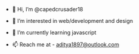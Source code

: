 - 👋 Hi, I’m @capedcrusader18
- 👀 I’m interested in web/development and design
- 🌱 I’m currently learning javascript

- 📫 Reach me at - aditya1897@outlook.com

<!---
capedcrusader18/capedcrusader18 is a ✨ special ✨ repository because its `README.md` (this file) appears on your GitHub profile.
You can click the Preview link to take a look at your changes.
--->

